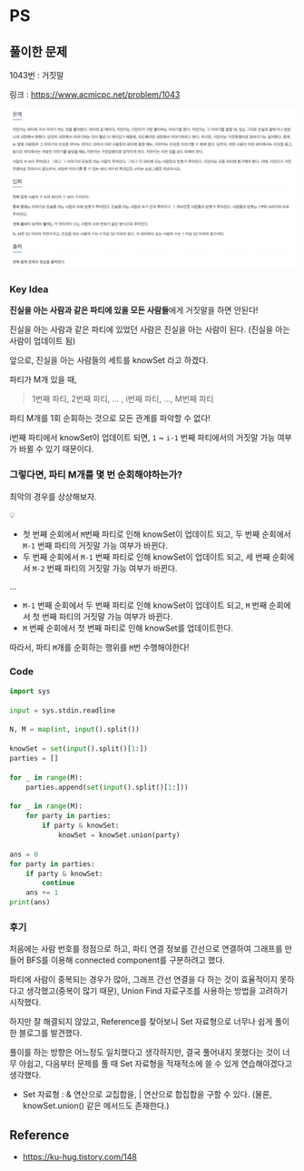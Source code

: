 # PS

## 풀이한 문제

1043번 : 거짓말

링크 : https://www.acmicpc.net/problem/1043

![alt text](image.png)

### Key Idea

**진실을 아는 사람과 같은 파티에 있을 모든 사람들**에게 거짓말을 하면 안된다!

진실을 아는 사람과 같은 파티에 있었던 사람은 진실을 아는 사람이 된다. (진실을 아는 사람이 업데이트 됨)

앞으로, 진실을 아는 사람들의 세트를 knowSet 라고 하겠다.

파티가 M개 있을 때,

> 1번째 파티, 2번째 파티, … , i번째 파티, …, M번째 파티
> 

파티 M개를 1회 순회하는 것으로 모든 관계를 파악할 수 없다!

i번째 파티에서 knowSet이 업데이트 되면, `1` ~ `i-1` 번째 파티에서의 거짓말 가능 여부가 바뀔 수 있기 때문이다.

### 그렇다면, 파티 M개를 몇 번 순회해야하는가?

최악의 경우를 상상해보자.

<aside>
💡

- 첫 번째 순회에서 `M`번째 파티로 인해 knowSet이 업데이트 되고, 두 번째 순회에서 `M-1` 번째 파티의 거짓말 가능 여부가 바뀐다.
- 두 번째 순회에서 `M-1` 번째 파티로 인해 knowSet이 업데이트 되고, 세 번째 순회에서 `M-2` 번째 파티의 거짓말 가능 여부가 바뀐다.

…

- `M-1` 번째 순회에서 두 번째 파티로 인해 knowSet이 업데이트 되고, `M` 번째 순회에서 첫 번째 파티의 거짓말 가능 여부가 바뀐다.
- `M` 번째 순회에서 첫 번째 파티로 인해 knowSet를 업데이트한다.
</aside>

따라서, 파티 `M`개를 순회하는 행위를 `M`번 수행해야한다!

### Code

```python
import sys

input = sys.stdin.readline

N, M = map(int, input().split())

knowSet = set(input().split()[1:])
parties = []

for _ in range(M):
    parties.append(set(input().split()[1:]))

for _ in range(M):
    for party in parties:
        if party & knowSet:
            knowSet = knowSet.union(party)

ans = 0
for party in parties:
    if party & knowSet:
        continue
    ans += 1
print(ans)
```

### 후기

처음에는 사람 번호를 정점으로 하고, 파티 연결 정보를 간선으로 연결하여 그래프를 만들어 BFS를 이용해 connected component를 구분하려고 했다.

파티에 사람이 중복되는 경우가 많아, 그래프 간선 연결을 다 하는 것이 효율적이지 못하다고 생각했고(중복이 많기 때문), Union Find 자료구조를 사용하는 방법을 고려하기 시작했다.

하지만 잘 해결되지 않았고, Reference를 찾아보니 Set 자료형으로 너무나 쉽게 풀이한 블로그를 발견했다.

풀이를 하는 방향은 어느정도 일치했다고 생각하지만, 결국 풀어내지 못했다는 것이 너무 아쉽고, 다음부터 문제를 풀 때 Set 자료형을 적재적소에 쓸 수 있게 연습해야겠다고 생각했다.

- Set 자료형 : & 연산으로 교집합을, | 연산으로 합집합을 구할 수 있다. (물론, knowSet.union() 같은 메서드도 존재한다.)

## Reference

- https://ku-hug.tistory.com/148
    
